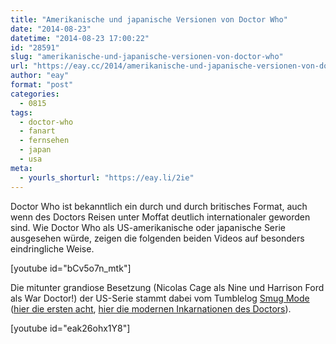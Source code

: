```yaml
---
title: "Amerikanische und japanische Versionen von Doctor Who"
date: "2014-08-23"
datetime: "2014-08-23 17:00:22"
id: "28591"
slug: "amerikanische-und-japanische-versionen-von-doctor-who"
url: "https://eay.cc/2014/amerikanische-und-japanische-versionen-von-doctor-who/"
author: "eay"
format: "post"
categories:
  - 0815
tags:
  - doctor-who
  - fanart
  - fernsehen
  - japan
  - usa
meta:
  - yourls_shorturl: "https://eay.li/2ie"
---
```


Doctor Who ist bekanntlich ein durch und durch britisches Format, auch wenn des Doctors Reisen unter Moffat deutlich internationaler geworden sind. Wie Doctor Who als US-amerikanische oder japanische Serie ausgesehen würde, zeigen die folgenden beiden Videos auf besonders eindringliche Weise.

\[youtube id="bCv5o7n\_mtk"\]

Die mitunter grandiose Besetzung (Nicolas Cage als Nine und Harrison Ford als War Doctor!) der US-Serie stammt dabei vom Tumblelog [Smug Mode](http://smugmode.tumblr.com/) ([hier die ersten acht](http://smugmode.tumblr.com/post/76342249340/the-first-8-doctors), [hier die modernen Inkarnationen des Doctors](http://smugmode.tumblr.com/post/76357190291/the-modern-doctors-usa)).

\[youtube id="eak26ohx1Y8"\]
